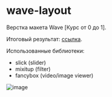 # wave-layout
Верстка макета Wave [Курс от 0 до 1].

Итоговый результат: [ссылка](https://idcamn.github.io/wave-layout/).

Использованные библиотеки:
* slick (slider)
* mixitup (filter)
* fancybox (video/image viewer)

![image](https://user-images.githubusercontent.com/43856460/172013579-b6a1f26e-7089-4ab8-a4cb-15395f5800b7.png)
